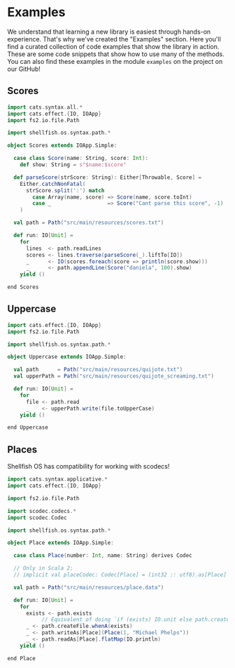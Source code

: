 # Examples

We understand that learning a new library is easiest through hands-on experience. That's why we've created the "Examples" section. Here you'll find a curated collection of code examples that show the library in action. These are some code snippets that show how to use many of the methods. You can also find these examples in the module `examples` on the project on our GitHub!

## Scores
``` scala 3 mdoc
import cats.syntax.all.*
import cats.effect.{IO, IOApp}
import fs2.io.file.Path

import shellfish.os.syntax.path.*

object Scores extends IOApp.Simple:

  case class Score(name: String, score: Int):
    def show: String = s"$name:$score"

  def parseScore(strScore: String): Either[Throwable, Score] =
    Either.catchNonFatal(
      strScore.split(':') match 
        case Array(name, score) => Score(name, score.toInt)
        case _                  => Score("Cant parse this score", -1)
    )

  val path = Path("src/main/resources/scores.txt")

  def run: IO[Unit] =
    for
      lines  <- path.readLines
      scores <- lines.traverse(parseScore(_).liftTo[IO])
      _      <- IO(scores.foreach(score => println(score.show)))
      _      <- path.appendLine(Score("daniela", 100).show)
    yield ()

end Scores
```

## Uppercase
``` scala 3 mdoc
import cats.effect.{IO, IOApp}
import fs2.io.file.Path

import shellfish.os.syntax.path.*

object Uppercase extends IOApp.Simple:

  val path      = Path("src/main/resources/quijote.txt")
  val upperPath = Path("src/main/resources/quijote_screaming.txt")

  def run: IO[Unit] =
    for
      file <- path.read
      _    <- upperPath.write(file.toUpperCase)
    yield ()

end Uppercase

```

## Places

Shellfish OS has compatibility for working with scodecs!

``` scala 3 mdoc
import cats.syntax.applicative.*
import cats.effect.{IO, IOApp}

import fs2.io.file.Path

import scodec.codecs.*
import scodec.Codec

import shellfish.os.syntax.path.*

object Place extends IOApp.Simple:

  case class Place(number: Int, name: String) derives Codec

  // Only in Scala 2:
  // implicit val placeCodec: Codec[Place] = (int32 :: utf8).as[Place]

  val path = Path("src/main/resources/place.data")

  def run: IO[Unit] =
    for
      exists <- path.exists
           // Equivalent of doing `if (exists) IO.unit else path.createFile`
      _ <- path.createFile.whenA(exists)
      _ <- path.writeAs[Place](Place(1, "Michael Phelps"))
      _ <- path.readAs[Place].flatMap(IO.println)
    yield ()

end Place
```
